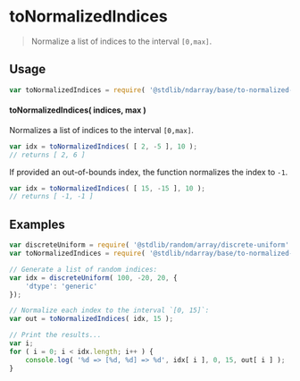 <!--

@license Apache-2.0

Copyright (c) 2025 The Stdlib Authors.

Licensed under the Apache License, Version 2.0 (the "License");
you may not use this file except in compliance with the License.
You may obtain a copy of the License at

   http://www.apache.org/licenses/LICENSE-2.0

Unless required by applicable law or agreed to in writing, software
distributed under the License is distributed on an "AS IS" BASIS,
WITHOUT WARRANTIES OR CONDITIONS OF ANY KIND, either express or implied.
See the License for the specific language governing permissions and
limitations under the License.

-->

# toNormalizedIndices

> Normalize a list of indices to the interval `[0,max]`.

<!-- Section to include introductory text. Make sure to keep an empty line after the intro `section` element and another before the `/section` close. -->

<section class="intro">

</section>

<!-- /.intro -->

<!-- Package usage documentation. -->

<section class="usage">

## Usage

```javascript
var toNormalizedIndices = require( '@stdlib/ndarray/base/to-normalized-indices' );
```

#### toNormalizedIndices( indices, max )

Normalizes a list of indices to the interval `[0,max]`.

```javascript
var idx = toNormalizedIndices( [ 2, -5 ], 10 );
// returns [ 2, 6 ]
```

If provided an out-of-bounds index, the function normalizes the index to `-1`.

```javascript
var idx = toNormalizedIndices( [ 15, -15 ], 10 );
// returns [ -1, -1 ]
```

</section>

<!-- /.usage -->

<!-- Package usage notes. Make sure to keep an empty line after the `section` element and another before the `/section` close. -->

<section class="notes">

</section>

<!-- /.notes -->

<!-- Package usage examples. -->

<section class="examples">

## Examples

<!-- eslint no-undef: "error" -->

```javascript
var discreteUniform = require( '@stdlib/random/array/discrete-uniform' );
var toNormalizedIndices = require( '@stdlib/ndarray/base/to-normalized-indices' );

// Generate a list of random indices:
var idx = discreteUniform( 100, -20, 20, {
    'dtype': 'generic'
});

// Normalize each index to the interval `[0, 15]`:
var out = toNormalizedIndices( idx, 15 );

// Print the results...
var i;
for ( i = 0; i < idx.length; i++ ) {
    console.log( '%d => [%d, %d] => %d', idx[ i ], 0, 15, out[ i ] );
}
```

</section>

<!-- /.examples -->

<!-- Section to include cited references. If references are included, add a horizontal rule *before* the section. Make sure to keep an empty line after the `section` element and another before the `/section` close. -->

<section class="references">

</section>

<!-- /.references -->

<!-- Section for related `stdlib` packages. Do not manually edit this section, as it is automatically populated. -->

<section class="related">

</section>

<!-- /.related -->

<!-- Section for all links. Make sure to keep an empty line after the `section` element and another before the `/section` close. -->

<section class="links">

</section>

<!-- /.links -->
